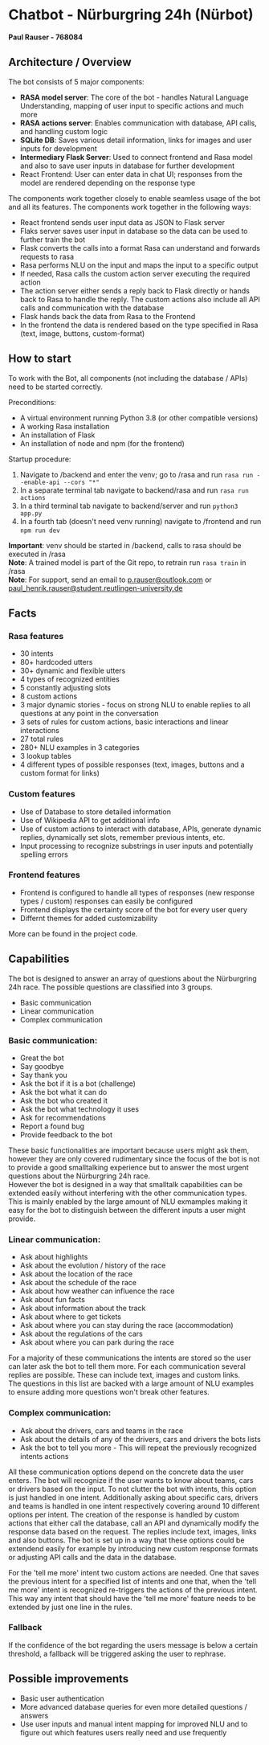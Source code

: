 # Chatbot - Nürburgring 24h (Nürbot)
**Paul Rauser - 768084**

## Architecture / Overview
The bot consists of 5 major components:
- **RASA model server**: The core of the bot - handles Natural Language Understanding, 
mapping of user input to specific actions and much more
- **RASA actions server**: Enables communication with database, API calls, and
handling custom logic
- **SQLite DB**: Saves various detail information, links for images and user inputs
for development
- **Intermediary Flask Server**: Used to connect frontend and Rasa model and also
to save user inputs in database for further development
- React Frontend: User can enter data in chat UI; responses from the model are
rendered depending on the response type

The components work together closely to enable seamless usage of the bot and all 
its features. 
The components work together in the following ways:
- React frontend sends user input data as JSON to Flask server
- Flaks server saves user input in database so the data can be used to further train 
the bot
- Flask converts the calls into a format Rasa can understand and forwards requests to rasa
- Rasa performs NLU on the input and maps the input to a specific output
- If needed, Rasa calls the custom action server executing the required action
- The action server either sends a reply back to Flask directly or hands back
to Rasa to handle the reply. The custom actions also include all API calls and
communication with the database
- Flask hands back the data from Rasa to the Frontend
- In the frontend the data is rendered based on the type specified in Rasa (text,
image, buttons, custom-format)

## How to start
To work with the Bot, all components (not including the database / APIs) need
to be started correctly. 

Preconditions:
- A virtual environment running Python 3.8 (or other compatible versions)
- A working Rasa installation
- An installation of Flask
- An installation of node and npm (for the frontend)

Startup procedure:
1. Navigate to /backend and enter the venv; go to /rasa and run `rasa run --enable-api --cors "*"`
2. In a separate terminal tab navigate to backend/rasa and run `rasa run actions`
3. In a third terminal tab navigate to backend/server and run `python3 app.py`
4. In a fourth tab (doesn't need venv running) navigate to /frontend and run `npm run dev`

**Important**: venv should be started in /backend, calls to rasa should be executed in /rasa \
**Note**: A trained model is part of the Git repo, to retrain run `rasa train` in /rasa \
**Note**: For support, send an email to p.rauser@outlook.com or paul_henrik.rauser@student.reutlingen-university.de

## Facts

### Rasa features
- 30 intents
- 80+ hardcoded utters
- 30+ dynamic and flexible utters 
- 4 types of recognized entities
- 5 constantly adjusting slots
- 8 custom actions 
- 3 major dynamic stories - focus on strong NLU to enable replies to all
questions at any point in the conversation
- 3 sets of rules for custom actions, basic interactions and linear interactions
- 27 total rules
- 280+ NLU examples in 3 categories
- 3 lookup tables
- 4 different types of possible responses (text, images, buttons and a custom
format for links)

### Custom features
- Use of Database to store detailed information
- Use of Wikipedia API to get additional info
- Use of custom actions to interact with database, APIs, generate dynamic replies, 
dynamically set slots, remember previous intents, etc.
- Input processing to recognize substrings in user inputs and potentially spelling errors

### Frontend features
- Frontend is configured to handle all types of responses (new response types / custom)
responses can easily be configured
- Frontend displays the certainty score of the bot for every user query
- Differnt themes for added customizability  

More can be found in the project code.

## Capabilities
The bot is designed to answer an array of questions about the Nürburgring 24h race. 
The possible questions are classified into 3 groups.
- Basic communication
- Linear communication 
- Complex communication

### Basic communication:
- Great the bot
- Say goodbye
- Say thank you
- Ask the bot if it is a bot (challenge)
- Ask the bot what it can do
- Ask the bot who created it
- Ask the bot what technology it uses
- Ask for recommendations
- Report a found bug
- Provide feedback to the bot

These basic functionalities are important because users might ask them, 
however they are only covered rudimentary since the focus of the bot is not
to provide a good smalltalking experience but to answer the most urgent questions
about the Nürburgring 24h race.  
However the bot is designed in a way that smalltalk capabilities can be extended easily 
without interfering with the other communication types. This is mainly enabled by the
large amount of NLU exmamples making it easy for the bot to distinguish between the different
inputs a user might provide.

### Linear communication:
- Ask about highlights
- Ask about the evolution / history of the race
- Ask about the location of the race
- Ask about the schedule of the race
- Ask about how weather can influence the race
- Ask about fun facts
- Ask about information about the track
- Ask about where to get tickets
- Ask about where you can stay during the race (accommodation)
- Ask about the regulations of the cars
- Ask about where you can park during the race

For a majority of these communications the intents are stored so the user
can later ask the bot to tell them more.
For each communication several replies are possible. These can include text,
images and custom links. \
The questions in this list are backed with a large amount of NLU examples to ensure adding
more questions won't break other features.

### Complex communication:
- Ask about the drivers, cars and teams in the race
- Ask about the details of any of the drivers, cars and drivers the bots lists
- Ask the bot to tell you more - This will repeat the previously recognized intents actions

All these communication options depend on the concrete data the user enters.
The bot will recognize if the user wants to know about teams, cars or drivers based on the input.
To not clutter the bot with intents, this option is just handled in one intent.
Additionally asking about specific cars, drivers and teams is handled in one intent respectively 
covering around 10 different options per intent.
The creation of the response is handled by custom actions that either call the database, call an
API and dynamically modify the response data based on the request.
The replies include text, images, links and also buttons. The bot is set up in a way
that these options could be extendend easily for example by introducing new custom
response formats or adjusting API calls and the data in the database.

For the 'tell me more' intent two custom actions are needed. One that saves the previous intent for a specified
list of intents and one that, when the 'tell me more' intent is recognized re-triggers the
actions of the previous intent.
This way any intent that should have the 'tell me more' feature needs to be extended by just one line in 
the rules.

### Fallback
If the confidence of the bot regarding the users message is below a certain threshold, a fallback
will be triggered asking the user to rephrase.

## Possible improvements
- Basic user authentication
- More advanced database queries for even more detailed questions / answers
- Use user inputs and manual intent mapping for improved NLU and to figure out which features
users really need and use frequently 
